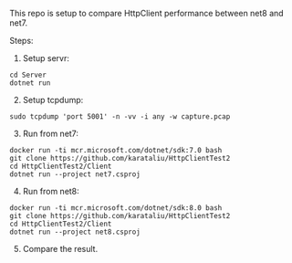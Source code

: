 This repo is setup to compare HttpClient performance between net8 and net7.

Steps:
1. Setup servr:
```
cd Server
dotnet run
```

2. Setup tcpdump:
```
sudo tcpdump 'port 5001' -n -vv -i any -w capture.pcap
```

3. Run from net7:
```
docker run -ti mcr.microsoft.com/dotnet/sdk:7.0 bash
git clone https://github.com/karataliu/HttpClientTest2
cd HttpClientTest2/Client
dotnet run --project net7.csproj
```

4. Run from net8:
```
docker run -ti mcr.microsoft.com/dotnet/sdk:8.0 bash
git clone https://github.com/karataliu/HttpClientTest2
cd HttpClientTest2/Client
dotnet run --project net8.csproj
```

5. Compare the result.
